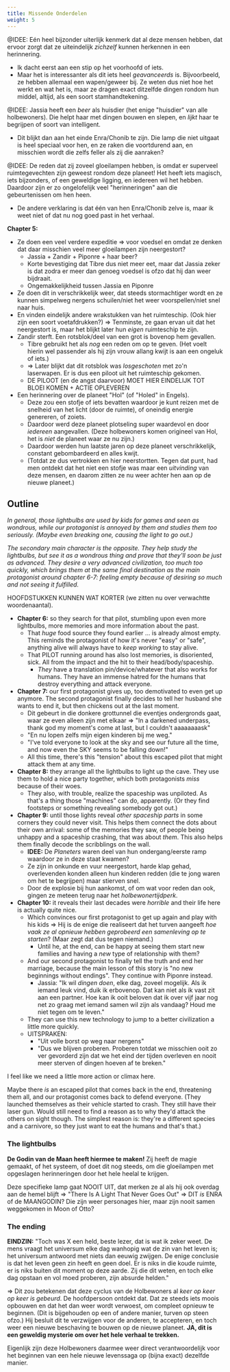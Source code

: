 ```yaml
---
title: Missende Onderdelen
weight: 5
---
```






@IDEE: Eén heel bijzonder uiterlijk kenmerk dat al deze mensen hebben, dat ervoor zorgt dat ze uiteindelijk _zichzelf_ kunnen herkennen in een herinnering. 
* Ik dacht eerst aan een stip op het voorhoofd of iets.
* Maar het is interessanter als dit iets heel _geavanceerds_ is. Bijvoorbeeld, ze hebben allemaal een wapen/geweer bij. Ze weten dus niet hoe het werkt en wat het is, maar ze dragen exact ditzelfde dingen rondom hun middel, altijd, als een soort stamhandtekening.

@IDEE: Jassia heeft een _beer_ als huisdier (het enige "huisdier" van alle holbewoners). Die helpt haar met dingen bouwen en slepen, en _lijkt_ haar te begrijpen of soort van intelligent. 
* Dit blijkt dan aan het einde Enra/Chonib te zijn. Die lamp die niet uitgaat is heel speciaal voor hen, en ze raken die voortdurend aan, en misschien wordt die zelfs feller als zij die aanraken?

@IDEE: De reden dat zij zoveel gloeilampen hebben, is omdat er superveel ruimtegevechten zijn geweest rondom deze planeet! Het heeft iets magisch, iets bijzonders, of een geweldige ligging, en iedereen wil het hebben. Daardoor zijn er zo ongelofelijk veel "herinneringen" aan die gebeurtenissen om hen heen.
* De andere verklaring is dat één van hen Enra/Chonib zelve is, maar ik weet niet of dat nu nog goed past in het verhaal.




**Chapter 5:**
* Ze doen een veel verdere expeditie => voor voedsel en omdat ze denken dat daar misschien veel meer gloeilampen zijn neergestort?
	* Jassia + Zandir + Piponre + haar beer?
	* Korte bevestiging dat Tibre dus niet meer eet, maar dat Jassia zeker is dat zodra er meer dan genoeg voedsel is ofzo dat hij dan weer bijdraait.
	* Ongemakkelijkheid tussen Jassia en Piponre
* Ze doen dit in verschrikkelijk weer, dat steeds stormachtiger wordt en ze kunnen simpelweg nergens schuilen/niet het weer voorspellen/niet snel naar huis.
* En vinden eindelijk andere wrakstukken van het ruimteschip. (Ook hier zijn een soort voetafdrukken?) => Tenminste, ze gaan ervan uit dat het neergestort is, maar het blijkt later hun _eigen_ ruimteschip te zijn.
* Zandir sterft. Een rotsblok/deel van een grot is bovenop hem gevallen.
	* Tibre gebruikt het als _nog_ een reden om op te geven. (Het voelt hierin wel passender als hij zijn vrouw allang kwijt is aan een ongeluk of iets.)
	* => Later blijkt dat dit rotsblok was _losgeschoten_ met zo'n laserwapen. Er is dus een piloot uit het ruimteschip gekomen.
	* DE PILOOT (en de angst daarvoor) MOET HIER EINDELIJK TOT BLOEI KOMEN + ACTIE OPLEVEREN
* Een herinnering over de planeet "Hol" (of "Holed" in Engels).
	* Deze zou een stofje of iets bevatten waardoor je kunt reizen met de snelheid van het licht (door de ruimte), of oneindig energie genereren, of zoiets.
	* Daardoor werd deze planeet plotseling super waardevol en door _iedereen_ aangevallen. (Deze holbewoners komen origineel van Hol, het is _niet_ de planeet waar ze nu zijn.)
	* Daardoor werden hun laatste jaren op deze planeet verschrikkelijk, constant gebombardeerd en alles kwijt.
	* (Totdat ze dus vertrokken en hier neerstortten. Tegen dat punt, had men ontdekt dat het niet een stofje was maar een _uitvinding_ van deze mensen, en daarom zitten ze nu weer achter hen aan op de nieuwe planeet.)



## Outline

_In general, those lightbulbs are used by kids for games and seen as wondrous, while our protagonist is annoyed by them and studies them too seriously. (Maybe even breaking one, causing the light to go out.)_

_The secondary main character is the opposite. They help study the lightbulbs, but see it as a wondrous thing and prove that they'll soon be just as advanced. They desire a very advanced civilization, too much too quickly, which brings them at the same final destination as the main protagonist around chapter 6-7: feeling empty because of desiring so much and not seeing it fulfilled._

HOOFDSTUKKEN KUNNEN WAT KORTER (we zitten nu over verwachtte woordenaantal).

* **Chapter 6:** so they search for that pilot, stumbling upon even more lightbulbs, more memories and more information about the past.
	* That _huge_ food source they found earlier ... is already almost empty. This reminds the protagonist of how it's never "easy" or "safe", anything alive will always have to _keep working_ to stay alive.
	* That PILOT running around has also lost memories, is disoriented, sick. All from the impact and the hit to their head/body/spaceship.
		* _They_ have a translation pin/device/whatever that also works for humans. They have an immense hatred for the humans that destroy everything and attack everyone.
* **Chapter 7:** our first protagonist gives up, too demotivated to even get up anymore. The second protagonist finally decides to tell her husband she wants to end it, but then chickens out at the last moment.
	* Dit gebeurt in die donkere grottunnel die eventjes ondergronds gaat, waar ze even alleen zijn met elkaar => "In a darkened underpass, thank god my moment's come at last, but I couldn't aaaaaaaask"
	* "En nu lopen zelfs mijn eigen kinderen bij me weg."
    * "I've told everyone to look at the sky and see our future all the time, and now even the SKY seems to be falling down!"
	* All this time, there's this "tension" about this escaped pilot that might attack them at any time.
* **Chapter 8:** they arrange all the lightbulbs to light up the cave. They use them to hold a nice party together, which both protagonists _miss_ because of their woes. 
	* They also, with trouble, realize the spaceship was unpiloted. As that's a thing those "machines" can do, apparently. (Or they find footsteps or something revealing somebody got out.)
* **Chapter 9:** until those lights reveal _other spaceship parts_ in some corners they could never visit. This helps them connect the dots about their own arrival: some of the memories they saw, of people being unhappy and a spaceship crashing, that was about _them_. This also helps them finally decode the scribblings on the wall.
	* **IDEE:** De *Planeters* waren deel van hun ondergang/eerste ramp waardoor ze in deze staat kwamen?
	* Ze zijn in onkunde en vuur neergestort, harde klap gehad, overlevenden konden alleen hun kinderen redden (die te jong waren om het te begrijpen) maar stierven snel.
	* Door de explosie bij hun aankomst, of om wat voor reden dan ook, gingen ze meteen terug naar het *holbewonertijdperk*. 
* **Chapter 10:** it reveals their last decades were _horrible_ and their life here is actually quite nice.
	* Which convinces our first protagonist to get up again and play with his kids => Hij is de enige die realiseert dat het turven aangeeft _hoe vaak ze al opnieuw hebben geprobeerd een samenleving op te starten_? (Maar zegt dat dus tegen niemand.)
		* Until he, at the end, can be happy at seeing them start new families and having a _new_ type of relationship with them?
	* And our second protagonist to finally tell the truth and end her marriage, because the main lesson of this story is "no new beginnings without endings". They continue with Piponre instead.
		* Jassia: "Ik wil _dingen doen_, elke dag, zoveel mogelijk. Als ik iemand leuk vind, duik ik erbovenop. Dat kan niet als ik vast zit aan een partner. Hoe kan ik ooit beloven dat ik over vijf jaar nog net zo graag met iemand samen wil zijn als vandaag? Houd me niet tegen om te leven."
	* They can use this new technology to jump to a better civilization a little more quickly.
	* UITSPRAKEN:
		* "Uit volle borst op weg naar nergens"
		* "Dus we blijven proberen. Proberen totdat we misschien ooit zo ver gevorderd zijn dat we het eind der tijden overleven en nooit meer sterven of dingen hoeven af te breken."

I feel like we need a little more action or climax here. 

Maybe there _is_ an escaped pilot that comes back in the end, threatening them all, and our protagonist comes back to defend everyone. (They launched themselves as their vehicle started to crash. They still have their laser gun. Would still need to find a reason as to why they'd attack the others on sight though. The simplest reason is: they're a different species and a carnivore, so they just want to eat the humans and that's that.)


### The lightbulbs
**De Godin van de Maan heeft hiermee te maken!** Zij heeft de magie gemaakt, of het systeem, of doet dit nog steeds, om die gloeilampen met opgeslagen herinneringen door het hele heelal te krijgen.

Deze specifieke lamp gaat NOOIT UIT, dat merken ze al als hij ook overdag aan de hemel blijft => "There Is A Light That Never Goes Out" => DIT _is_ ENRA of de MAANGODIN? Die zijn weer personages hier, maar zijn nooit samen weggekomen in Moon of Otto?




### The ending
**EINDZIN:** "Toch was X een held, beste lezer, dat is wat ik zeker weet. De mens vraagt het universum elke dag wanhopig wat de zin van het leven is; het universum antwoord met niets dan eeuwig zwijgen. De enige conclusie is dat het leven geen zin heeft en geen doel. Er is niks in die koude ruimte, er is niks buiten dit moment op deze aarde. Zij die dit weten, en toch elke dag opstaan en vol moed proberen, zijn absurde helden."

 => Dit zou betekenen dat deze cyclus van de Holbewoners al _keer op keer op keer is gebeurd_. De hoofdpersoon ontdekt dat. Dat ze steeds iets moois opbouwen en dat het dan weer wordt verwoest, om compleet opnieuw te beginnen. (Dit is bijgehouden op een of andere manier, turven op steen ofzo.) Hij besluit dit te verzwijgen voor de anderen, te accepteren, en toch weer een nieuwe beschaving te bouwen op de nieuwe planeet. **JA, dit is een geweldig mysterie om over het hele verhaal te trekken.**

Eigenlijk zijn deze Holbewoners daarmee weer direct verantwoordelijk voor het beginnen van een hele nieuwe levenssaga op (bijna exact) dezelfde manier. 

